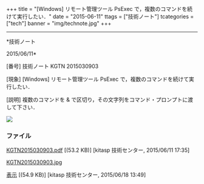 ﻿+++
title = "[Windows] リモート管理ツール PsExec で，複数のコマンドを続けて実行したい．"
date = "2015-06-11"
ttags = ["技術ノート"]
tcategories = ["tech"]
banner = "img/technote.jpg"
+++

-----------------------------------------------------------------------------------------------------------------------------

*技術ノート

2015/06/11*


[番号]
技術ノート KGTN 2015030903

[現象]
[Windows] リモート管理ツール PsExec
で，複数のコマンドを続けて実行したい．

[説明]
複数のコマンドを &
で区切り，その文字列をコマンド・プロンプトに渡して下さい．

![](http://techreport.kitasp.net/attachments/download/1983/KGTN2015030903.jpg)


### ファイル

 
 


[KGTN2015030903.pdf](http://techreport.kitasp.net/attachments/download/1873/KGTN2015030903.pdf)
 [(53.2 KB)] [kitasp 技術センター, 2015/06/11
17:35]

[KGTN2015030903.jpg](http://techreport.kitasp.net/attachments/download/1983/KGTN2015030903.jpg)

[表示](http://techreport.kitasp.net/attachments/1983/KGTN2015030903.jpg "表示")
 [(54.9 KB)] [kitasp 技術センター, 2015/06/18
13:49]


 


 

